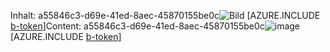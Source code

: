 <span data-ttu-id="9f69c-101">Inhalt: a55846c3-d69e-41ed-8aec-45870155be0c![Bild](c970bbab-3f81-4cb5-ad33-fccc800f5c2c.png)
[AZURE.INCLUDE [b-token](fd423c5b-ca95-4093-8d82-e730d59ad594.md)]</span><span class="sxs-lookup"><span data-stu-id="9f69c-101">Content: a55846c3-d69e-41ed-8aec-45870155be0c![image](c970bbab-3f81-4cb5-ad33-fccc800f5c2c.png)
[AZURE.INCLUDE [b-token](fd423c5b-ca95-4093-8d82-e730d59ad594.md)]</span></span>
